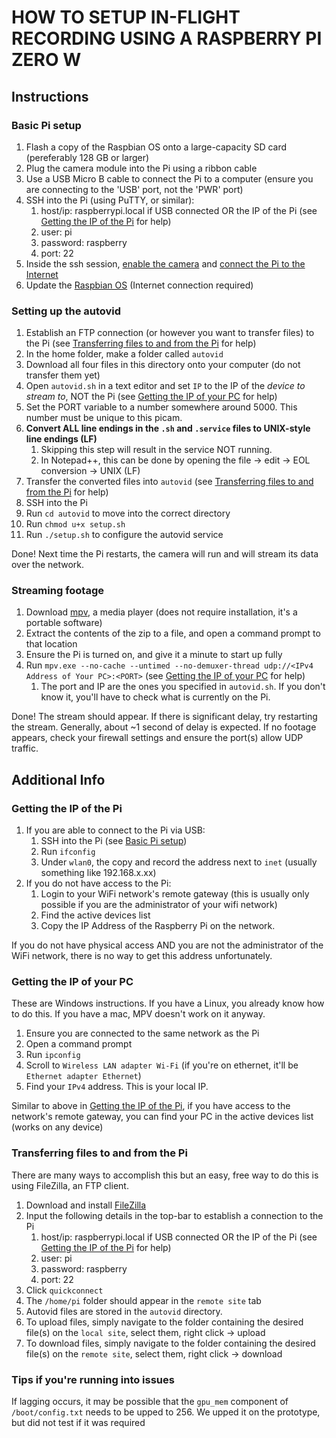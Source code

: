 # HOW TO SETUP IN-FLIGHT RECORDING USING A RASPBERRY PI ZERO W

## Instructions

### Basic Pi setup

1. Flash a copy of the Raspbian OS onto a large-capacity SD card (pereferably 128 GB or larger)
1. Plug the camera module into the Pi using a ribbon cable
1. Use a USB Micro B cable to connect the Pi to a computer (ensure you are connecting to the 'USB' port, not the 'PWR' port)
1. SSH into the Pi (using PuTTY, or similar):
    1. host/ip: raspberrypi.local if USB connected OR the IP of the Pi (see [Getting the IP of the Pi](#getting-the-ip-of-the-pi) for help)
    1. user: pi
    1. password: raspberry
    1. port: 22
1. Inside the ssh session, [enable the camera](https://www.raspberrypi.org/documentation/configuration/camera.md) and [connect the Pi to the Internet](https://www.raspberrypi.org/documentation/configuration/wireless/wireless-cli.md)
1. Update the [Raspbian OS](https://www.raspberrypi.org/documentation/raspbian/updating.md) (Internet connection required)

### Setting up the autovid

1. Establish an FTP connection (or however you want to transfer files) to the Pi (see [Transferring files to and from the Pi](#transferring-files-to-and-from-the-pi) for help)
1. In the home folder, make a folder called `autovid`
1. Download all four files in this directory onto your computer (do not transfer them yet)
1. Open `autovid.sh` in a text editor and set `IP` to the IP of the _device to stream to_, NOT the Pi (see [Getting the IP of your PC](#getting-the-ip-of-your-pc) for help)
1. Set the PORT variable to a number somewhere around 5000. This number must be unique to this picam.
1. __Convert ALL line endings in the `.sh` and `.service` files to UNIX-style line endings (LF)__
	1. Skipping this step will result in the service NOT running.
	1. In Notepad++, this can be done by opening the file -> edit -> EOL conversion -> UNIX (LF)
1. Transfer the converted files into `autovid` (see [Transferring files to and from the Pi](#transferring-files-to-and-from-the-pi) for help)
1. SSH into the Pi
1. Run `cd autovid` to move into the correct directory
1. Run `chmod u+x setup.sh`
1. Run `./setup.sh` to configure the autovid service

Done! Next time the Pi restarts, the camera will run and will stream its data over the network.

### Streaming footage

1. Download [mpv](https://mpv.io/), a media player (does not require installation, it's a portable software)
1. Extract the contents of the zip to a file, and open a command prompt to that location
1. Ensure the Pi is turned on, and give it a minute to start up fully
1. Run `mpv.exe --no-cache --untimed --no-demuxer-thread udp://<IPv4 Address of Your PC>:<PORT>` (see [Getting the IP of your PC](#getting-the-ip-of-your-pc) for help)
	1. The port and IP are the ones you specified in `autovid.sh`. If you don't know it, you'll have to check what is currently on the Pi.

Done! The stream should appear. If there is significant delay, try restarting the stream. Generally, about ~1 second of delay is expected. If no footage appears, check your firewall settings and ensure the port(s) allow UDP traffic.

## Additional Info

### Getting the IP of the Pi

1. If you are able to connect to the Pi via USB:
	1. SSH into the Pi (see [Basic Pi setup](#basic-pi-setup))
	1. Run `ifconfig`
	1. Under `wlan0`, the copy and record the address next to `inet` (usually something like 192.168.x.xx)
1. If you do not have access to the Pi:
	1. Login to your WiFi network's remote gateway (this is usually only possible if you are the administrator of your wifi network)
	1. Find the active devices list
	1. Copy the IP Address of the Raspberry Pi on the network.
	
If you do not have physical access AND you are not the administrator of the WiFi network, there is no way to get this address unfortunately.

### Getting the IP of your PC

These are Windows instructions. If you have a Linux, you already know how to do this. If you have a mac, MPV doesn't work on it anyway.

1. Ensure you are connected to the same network as the Pi
1. Open a command prompt
1. Run `ipconfig`
1. Scroll to `Wireless LAN adapter Wi-Fi` (if you're on ethernet, it'll be `Ethernet adapter Ethernet`)
1. Find your `IPv4` address. This is your local IP.

Similar to above in [Getting the IP of the Pi](#getting-the-ip-of-the-pi), if you have access to the network's remote gateway, you can find your PC in the active devices list (works on any device)

### Transferring files to and from the Pi

There are many ways to accomplish this but an easy, free way to do this is using FileZilla, an FTP client.

1. Download and install [FileZilla](https://filezilla-project.org/)
1. Input the following details in the top-bar to establish a connection to the Pi
    1. host/ip: raspberrypi.local if USB connected OR the IP of the Pi (see [Getting the IP of the Pi](#getting-the-ip-of-the-pi) for help)
    1. user: pi
    1. password: raspberry
    1. port: 22
1. Click `quickconnect`
1. The `/home/pi` folder should appear in the `remote site` tab
1. Autovid files are stored in the `autovid` directory.
1. To upload files, simply navigate to the folder containing the desired file(s) on the `local site`, select them, right click -> upload
1. To download files, simply navigate to the folder containing the desired file(s) on the `remote site`, select them, right click -> download

### Tips if you're running into issues

If lagging occurs, it may be possible that the `gpu_mem` component of `/boot/config.txt` needs to be upped to 256. We upped it on the prototype, but did not test if it was required
